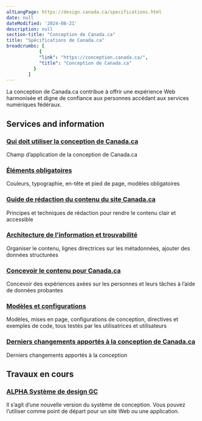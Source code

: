 ```yaml
---
altLangPage: https://design.canada.ca/specifications.html
date: null
dateModified: '2024-08-21'
description: null
section-title: "Conception de Canada.ca"
title: "Spécifications de Canada.ca"
breadcrumbs: [
            {
            "link": "https://conception.canada.ca/",
            "title": "Conception de Canada.ca"
          }
        ]
---
```



<p>
 La conception de Canada.ca contribue à offrir une expérience Web harmonisée et digne de confiance aux personnes accédant aux services numériques fédéraux.
</p>
 <section>
  <div class="row">
   <h2 class="wb-inv">
    Services and information
   </h2>
   <section class="wb-eqht gc-drmt">
    <div class="col-md-4">
     <section>
      <h3 class="h5">
       <a href="./specifications/utilisation-concept-canadaca.html">
        Qui doit utiliser la conception de Canada.ca
       </a>
      </h3>
      <p>
       Champ d’application de la conception de Canada.ca
      </p>
     </section>
    </div>
    <div class="col-md-4">
     <section>
      <h3 class="h5">
       <a href="./specifications/elements-obligatoires.html">
        Éléments obligatoires
       </a>
      </h3>
      <p>
       Couleurs, typographie, en-tête et pied de page, modèles obligatoires
      </p>
     </section>
    </div>
    <div class="col-md-4">
     <section>
      <h3 class="h5">
       <a href="./guide-redaction/index.html">
        Guide de rédaction du contenu du site Canada.ca
       </a>
      </h3>
      <p>
       Principes et techniques de rédaction pour rendre le contenu clair et accessible
      </p>
     </section>
    </div>
    <div class="col-md-4">
     <section>
      <h3 class="h5">
       <a href="./specifications/information-trouvabilite.html">
        Architecture de l’information et trouvabilité
       </a>
      </h3>
      <p>
       Organiser le contenu, lignes directrices sur les métadonnées, ajouter des données structurées
      </p>
     </section>
    </div>
    <div class="col-md-4">
     <section>
      <h3 class="h5">
       <a href="./specifications/concevoir-contenu.html">
        Concevoir le contenu pour Canada.ca
       </a>
      </h3>
      <p>
       Concevoir des expériences axées sur les personnes et leurs tâches à l’aide de données probantes
      </p>
     </section>
    </div>
   <div class="col-md-4">
     <section>
      <h3 class="h5">
       <a href="./bibliotheque-modeles.html">
        Modèles et configurations
       </a>
      </h3>
      <p>
       Modèles, mises en page, configurations de conception, directives et exemples de code, tous testés par les utilisatrices et utilisateurs
      </p>
     </section>
    </div>
   <div class="col-md-4">
     <section>
      <h3 class="h5">
       <a href="./a-propos/derniers-changements.html">
        Derniers changements apportés à la conception de Canada.ca
       </a>
      </h3>
      <p>
       Derniers changements apportés à la conception
      </p>
     </section>
    </div>
</section>
</div>
<div class="clearfix"></div>
<section>
	<div class="row">
    		<div class="col-md-8">
    <h2>Travaux en cours</h2>
			<h3 class="h5"><a href="https://systeme-design.alpha.canada.ca/fr/"><span class="label label-info">ALPHA</span> Système de design GC</a></h3>
			<p>Il s’agit d’une nouvelle version du système de conception. Vous pouvez l’utiliser comme point de départ pour un site Web ou une application.</p>
		</div>
    </div>
</section>
